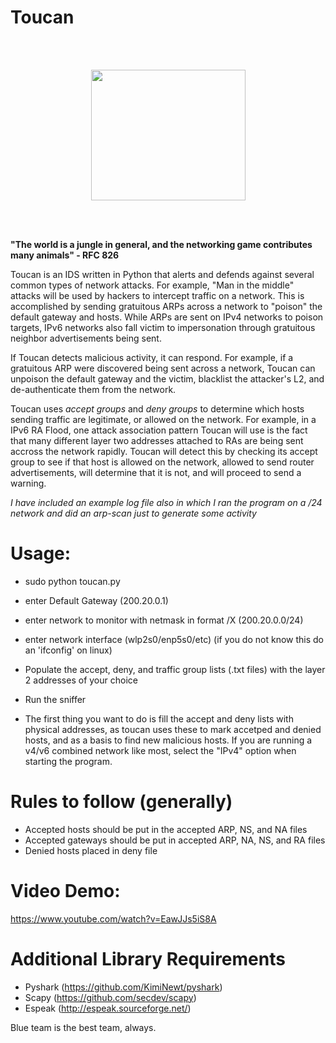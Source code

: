 #                                                           Toucan
<br/>
<br/>
<p align="center">
  <img width="247" height="209" src="https://github.com/collinsullivanhub/Toucan/blob/master/toucanlogo2.png">
</p>

<br/>
<br/>

**"The world is a jungle in general, and the networking game contributes many animals" - RFC 826**
 
Toucan is an IDS written in Python that alerts and defends against several common types of network attacks. For example, "Man in the middle" attacks will be used by hackers to intercept traffic on a network. This is accomplished by sending gratuitous ARPs across a network to "poison" the default gateway and hosts. While ARPs are sent on IPv4 networks to poison targets, IPv6 networks also fall victim to impersonation through gratuitous neighbor advertisements being sent.

If Toucan detects malicious activity, it can respond. For example, if a gratuitous ARP were discovered being sent across a network, Toucan can unpoison the default gateway and the victim, blacklist the attacker's L2, and de-authenticate them from the network.

Toucan uses *accept groups* and *deny groups* to determine which hosts sending traffic are legitimate, or allowed on the network. For example, in a IPv6 RA Flood, one attack association pattern Toucan will use is the fact that many different layer two addresses attached to RAs are being sent accross the network rapidly. Toucan will detect this by checking its accept group to see if that host is allowed on the network, allowed to send router advertisements, will determine that it is not, and will proceed to send a warning.

*I have included an example log file also in which I ran the program on a /24 network and did an arp-scan just to generate some activity*


# Usage:
- sudo python toucan.py 
- enter Default Gateway (200.20.0.1)
- enter network to monitor with netmask in format /X (200.20.0.0/24)
- enter network interface (wlp2s0/enp5s0/etc) (if you do not know this do an 'ifconfig' on linux)
- Populate the accept, deny, and traffic group lists (.txt files) with the layer 2 addresses of your choice
- Run the sniffer

- The first thing you want to do is fill the accept and deny lists with physical addresses, as toucan uses these to mark accetped and denied hosts, and as a basis to find new malicious hosts. If you are running a v4/v6 combined network like most, select the "IPv4" option when starting the program. 

# Rules to follow (generally)
- Accepted hosts should be put in the accepted ARP, NS, and NA files
- Accepted gateways should be put in accepted ARP, NA, NS, and RA files
- Denied hosts placed in deny file

# Video Demo:
https://www.youtube.com/watch?v=EawJJs5iS8A

# Additional Library Requirements

- Pyshark (https://github.com/KimiNewt/pyshark)
- Scapy (https://github.com/secdev/scapy)
- Espeak (http://espeak.sourceforge.net/)

Blue team is the best team, always.
